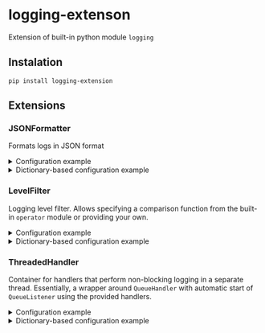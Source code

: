 # logging-extenson
Extension of built-in python module `logging`


## Instalation
```
pip install logging-extension
```


## Extensions
### JSONFormatter
Formats logs in JSON format
<details>
<summary>
Configuration example
</summary>



```python
import logging
from logging_extension import JSONFormatter


json_formatter = JSONFormatter(fmt_keys=dict(
    logger='name',
    level='levelno',
))

logging.basicConfig(level='DEBUG', force=True)
logging.getLogger().handlers[0].setFormatter(json_formatter)

logging.getLogger().info('info_message', extra={'extra': ['value']})
```

    {"logger": "root", "level": 20, "created": "2024-07-29T12:35:21.505616+00:00", "message": "info_message", "extra": ["value"]}



</details>

<details>
<summary>
Dictionary-based configuration example
</summary>



```python
import logging.config


config = {
    "version": 1,
    "disable_existing_handlers": False,
    "formatters": {
        "json_formatter": {
            "()": "logging_extension.JSONFormatter",
            "fmt_keys": {
                "name": "name",
                "level": "levelno",
            }
        }
    },
    "handlers": {
        "stream_handler": {
            "class": "logging.StreamHandler",
            "stream": "ext://sys.stderr",
            "formatter": "json_formatter"
        },
    },
    "root": {
        "level": "DEBUG",
        "handlers": [
            "stream_handler"
        ]
    }
}

logging.config.dictConfig(config)
logging.debug('debug_msg', extra={'extra': ['value']})
```

    {"name": "root", "level": 10, "created": "2024-07-29T12:35:21.513188+00:00", "message": "debug_msg", "extra": ["value"]}


</details>

### LevelFilter
Logging level filter. Allows specifying a comparison function from the built-in `operator` module or providing your own.
<details>
<summary>
Configuration example
</summary>


```python
import logging 
from logging_extension import LevelFilter

# `compare` argument also can be any function that compares levels
# e.g. compare(record_level: int, filter_level: int) -> bool: ...
only_error_filter = LevelFilter(level='ERROR', compare='eq', name='only_error_filter')

logging.basicConfig(level='DEBUG', force=True)
logging.getLogger().addFilter(only_error_filter)

logging.critical('skip critical')
logging.error('show error')
```

    ERROR:root:show error



</details>


<details>
<summary>
Dictionary-based configuration example
</summary>


```python
import logging.config

config = {
    "version": 1,
    "disable_existing_handlers": False,
    "filters": {
        "only_error_filter": {
            "()": "logging_extension.LevelFilter",
            "level": "ERROR",
            "compare": "eq",
        }
        
    },
    "loggers": {
        "root": {
            "level": "DEBUG",
            "filters": [
                "only_error_filter",
            ]
        }
    }
}
logging.config.dictConfig(config)

logging.critical('skip critical', extra={'extra': 'value'})
logging.error('show error', extra={'extra': 'value'})

logging.getLogger().filters.clear()
```

    ERROR:root:show error




</details>

### ThreadedHandler
Container for handlers that perform non-blocking logging in a separate thread.
Essentially, a wrapper around `QueueHandler` with automatic start of `QueueListener` using the provided handlers.
<details>
<summary>
Configuration example
</summary>










```python
import logging
from logging_extension import ThreadedHandler


threaded_handler = ThreadedHandler(
    handler_0=logging.StreamHandler(),
    handler_2=logging.StreamHandler(),
)

logging.basicConfig(force=True, level='DEBUG')
logging.getLogger().handlers = [threaded_handler]

logging.getLogger().warning('debug msg')
print('in main thread')
```
    in main thread
    debug msg
    debug msg

</details>



<details>
<summary>
Dictionary-based configuration example
</summary>



```python
import logging.config


config = {
    "version": 1,
    "disable_existing_handlers": False,
    "handlers": {
        "stream_handler_0": {
            "class": "logging.StreamHandler",
            "stream": "ext://sys.stderr",
        },
        "stream_handler_1": {
            "class": "logging.StreamHandler",
            "stream": "ext://sys.stderr",
        },
        "threaded_handler": {
            "()": "logging_extension.ThreadedHandler",
            "handler_0": "cfg://handlers.stream_handler_0",
            "handler_1": "cfg://handlers.stream_handler_1",
        },
    },
    "root": {
        "level": "DEBUG",
        "handlers": [
            "threaded_handler"
        ]
    }
}

logging.config.dictConfig(config)

logging.getLogger().warning('debug msg')
print('in main thread')
```
    debug msg
    in main thread
    debug msg

</details>

